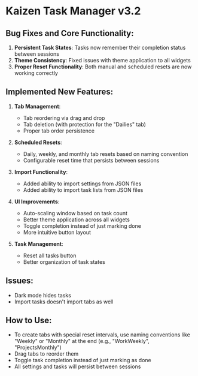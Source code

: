 # Kaizen Task Manager v3.2

## Bug Fixes and Core Functionality:
1. **Persistent Task States**: Tasks now remember their completion status between sessions
2. **Theme Consistency**: Fixed issues with theme application to all widgets
3. **Proper Reset Functionality**: Both manual and scheduled resets are now working correctly

## Implemented New Features:
1. **Tab Management**:
   - Tab reordering via drag and drop
   - Tab deletion (with protection for the "Dailies" tab)
   - Proper tab order persistence

2. **Scheduled Resets**:
   - Daily, weekly, and monthly tab resets based on naming convention
   - Configurable reset time that persists between sessions

3. **Import Functionality**:
   - Added ability to import settings from JSON files
   - Added ability to import task lists from JSON files

4. **UI Improvements**:
   - Auto-scaling window based on task count
   - Better theme application across all widgets
   - Toggle completion instead of just marking done
   - More intuitive button layout

5. **Task Management**:
   - Reset all tasks button
   - Better organization of task states

## Issues:
   - Dark mode hides tasks
   - Import tasks doesn't import tabs as well

## How to Use:
- To create tabs with special reset intervals, use naming conventions like "Weekly" or "Monthly" at the end (e.g., "WorkWeekly", "ProjectsMonthly")
- Drag tabs to reorder them
- Toggle task completion instead of just marking as done
- All settings and tasks will persist between sessions
